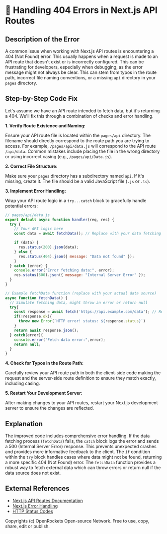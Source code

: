 # 🐞 Handling 404 Errors in Next.js API Routes


## Description of the Error

A common issue when working with Next.js API routes is encountering a 404 (Not Found) error.  This usually happens when a request is made to an API route that doesn't exist or is incorrectly configured.  This can be frustrating for developers, especially when debugging, as the error message might not always be clear.  This can stem from typos in the route path, incorrect file naming conventions, or a missing `api` directory in your `pages` directory.


## Step-by-Step Code Fix

Let's assume we have an API route intended to fetch data, but it's returning a 404. We'll fix this through a combination of checks and error handling.

**1. Verify Route Existence and Naming:**

Ensure your API route file is located within the `pages/api` directory.  The filename should directly correspond to the route path you are trying to access. For example,  `/pages/api/data.js` will correspond to the API route `/api/data`.  Common mistakes include placing the file in the wrong directory or using incorrect casing (e.g., `/pages/api/Data.js`).

**2. Correct File Structure:**

Make sure your `pages` directory has a subdirectory named `api`.  If it's missing, create it. The file should be a valid JavaScript file (`.js` or `.ts`).

**3. Implement Error Handling:**

Wrap your API route logic in a `try...catch` block to gracefully handle potential errors:

```javascript
// pages/api/data.js
export default async function handler(req, res) {
  try {
    // Your API logic here
    const data = await fetchData(); // Replace with your data fetching logic

    if (data) {
      res.status(200).json(data);
    } else {
      res.status(404).json({ message: "Data not found" });
    }
  } catch (error) {
    console.error("Error fetching data:", error);
    res.status(500).json({ message: "Internal Server Error" });
  }
}

// Example fetchData function (replace with your actual data source)
async function fetchData() {
  // Simulate fetching data, might throw an error or return null
  try{
    const response = await fetch('https://api.example.com/data'); // Replace with your data source
    if(!response.ok){
      throw new Error(`HTTP error! status: ${response.status}`)
    }
    return await response.json();
  } catch(error){
    console.error("Fetch data error:",error);
    return null;
  }
}
```

**4. Check for Typos in the Route Path:**

Carefully review your API route path in both the client-side code making the request and the server-side route definition to ensure they match exactly, including casing.

**5. Restart Your Development Server:**

After making changes to your API routes, restart your Next.js development server to ensure the changes are reflected.


## Explanation

The improved code includes comprehensive error handling. If the data fetching process (`fetchData`) fails, the `catch` block logs the error and sends a 500 (Internal Server Error) response.  This prevents unexpected crashes and provides more informative feedback to the client. The `if` condition within the `try` block handles cases where data might not be found, returning a more specific 404 (Not Found) error.  The `fetchData` function provides a robust way to fetch external data which can throw errors or return null if the data source does not exist.


## External References

* [Next.js API Routes Documentation](https://nextjs.org/docs/api-routes/introduction)
* [Next.js Error Handling](https://nextjs.org/docs/app/building-your-application/routing/error-handling)
* [HTTP Status Codes](https://developer.mozilla.org/en-US/docs/Web/HTTP/Status)


Copyrights (c) OpenRockets Open-source Network. Free to use, copy, share, edit or publish.

